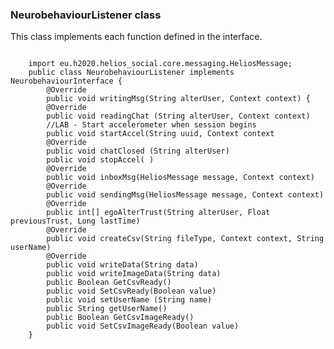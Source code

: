 <h3>NeurobehaviourListener class</h3>

<p>This class implements each function defined in the interface.</p>

<code>
    import eu.h2020.helios_social.core.messaging.HeliosMessage;
    public class NeurobehaviourListener implements NeurobehaviourInterface {
        @Override
        public void writingMsg(String alterUser, Context context) {
        @Override
        public void readingChat (String alterUser, Context context)
        //LAB - Start accelerometer when session begins
        public void startAccel(String uuid, Context context
        @Override
        public void chatClosed (String alterUser)
        public void stopAccel( )
        @Override
        public void inboxMsg(HeliosMessage message, Context context)
        @Override
        public void sendingMsg(HeliosMessage message, Context context)
        @Override
        public int[] egoAlterTrust(String alterUser, Float previousTrust, Long lastTime)
        @Override
        public void createCsv(String fileType, Context context, String userName)
        @Override
        public void writeData(String data)
        public void writeImageData(String data)
        public Boolean GetCsvReady()
        public void SetCsvReady(Boolean value)
        public void setUserName (String name)
        public String getUserName()
        public Boolean GetCsvImageReady()
        public void SetCsvImageReady(Boolean value)
    }
</code>
